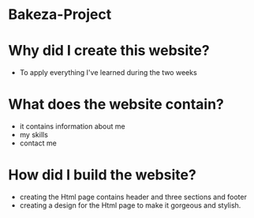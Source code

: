 # Bakeza-Project

# Why did I create this website?
- To apply everything I've learned during the two weeks
# What does the website contain?
- it contains information about me
- my skills
- contact me
# How did I build the website?
- creating the Html page contains header and three sections and footer
- creating a design for the Html page to make it gorgeous and stylish.
